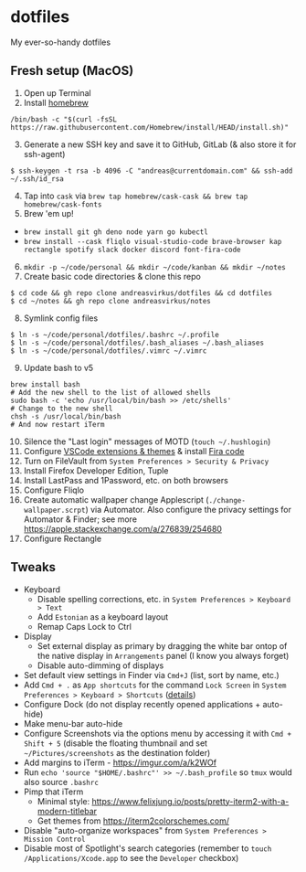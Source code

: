 # dotfiles
My ever-so-handy dotfiles

## Fresh setup (MacOS)

1. Open up Terminal
2. Install [homebrew](https://brew.sh)
```
/bin/bash -c "$(curl -fsSL https://raw.githubusercontent.com/Homebrew/install/HEAD/install.sh)"
```
3. Generate a new SSH key and save it to GitHub, GitLab (& also store it for ssh-agent)
```
$ ssh-keygen -t rsa -b 4096 -C "andreas@currentdomain.com" && ssh-add ~/.ssh/id_rsa
```
4. Tap into `cask` via `brew tap homebrew/cask-cask && brew tap homebrew/cask-fonts`
5. Brew 'em up!
  - `brew install git gh deno node yarn go kubectl`
  - `brew install --cask fliqlo visual-studio-code brave-browser kap rectangle spotify slack docker discord font-fira-code`
6. `mkdir -p ~/code/personal && mkdir ~/code/kanban && mkdir ~/notes`
7. Create basic code directories & clone this repo
```
$ cd code && gh repo clone andreasvirkus/dotfiles && cd dotfiles
$ cd ~/notes && gh repo clone andreasvirkus/notes
```
8. Symlink config files
```
$ ln -s ~/code/personal/dotfiles/.bashrc ~/.profile
$ ln -s ~/code/personal/dotfiles/.bash_aliases ~/.bash_aliases
$ ln -s ~/code/personal/dotfiles/.vimrc ~/.vimrc
```
9. Update bash to v5
```
brew install bash
# Add the new shell to the list of allowed shells
sudo bash -c 'echo /usr/local/bin/bash >> /etc/shells'
# Change to the new shell
chsh -s /usr/local/bin/bash
# And now restart iTerm
```
10. Silence the "Last login" messages of MOTD (`touch ~/.hushlogin`)
11. Configure [VSCode extensions & themes](./vscode) & install [Fira code](https://github.com/tonsky/FiraCode)
12. Turn on FileVault from `System Preferences > Security & Privacy`
13. Install Firefox Developer Edition, Tuple
14. Install LastPass and 1Password, etc. on both browsers
15. Configure Fliqlo
16. Create automatic wallpaper change Applescript (`./change-wallpaper.scrpt`) via Automator. Also configure the privacy
settings for Automator & Finder; see more https://apple.stackexchange.com/a/276839/254680
16. Configure Rectangle

## Tweaks

- Keyboard
  - Disable spelling corrections, etc. in `System Preferences > Keyboard > Text`
  - Add `Estonian` as a keyboard layout
  - Remap Caps Lock to Ctrl
- Display
  - Set external display as primary by dragging the white bar ontop of the native display in `Arrangements` panel (I know you always forget)
  - Disable auto-dimming of displays
- Set default view settings in Finder via `Cmd+J` (list, sort by name, etc.)
- Add `Cmd + .` as `App shortcuts` for the command `Lock Screen` in `System Preferences > Keyboard > Shortcuts` ([details](https://apple.stackexchange.com/a/336408/254680))
- Configure Dock (do not display recently opened applications + auto-hide)
- Make menu-bar auto-hide
- Configure Screenshots via the options menu by accessing it with `Cmd + Shift + 5` (disable the floating thumbnail and set `~/Pictures/screenshots` as the destination folder)
- Add margins to iTerm - https://imgur.com/a/k2WOf
- Run `echo 'source "$HOME/.bashrc"' >> ~/.bash_profile` so `tmux` would also source `.bashrc`
- Pimp that iTerm
  - Minimal style: https://www.felixjung.io/posts/pretty-iterm2-with-a-modern-titlebar
  - Get themes from https://iterm2colorschemes.com/
- Disable "auto-organize workspaces" from `System Preferences > Mission Control`
- Disable most of Spotlight's search categories (remember to `touch /Applications/Xcode.app` to see the `Developer` checkbox)
